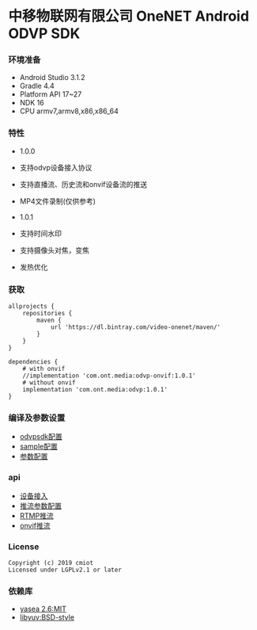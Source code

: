 # 中移物联网有限公司 OneNET Android ODVP SDK 

### 环境准备
- Android Studio 3.1.2
- Gradle 4.4
- Platform API 17~27
- NDK 16
- CPU armv7,armv8,x86,x86_64

### 特性

- 1.0.0
- 支持odvp设备接入协议
- 支持直播流、历史流和onvif设备流的推送
- MP4文件录制(仅供参考)

- 1.0.1
- 支持时间水印
- 支持摄像头对焦，变焦
- 发热优化

### 获取
    
```
allprojects {
    repositories {
        maven {
            url 'https://dl.bintray.com/video-onenet/maven/'
        }
    }
}

dependencies {
    # with onvif
    //implementation 'com.ont.media:odvp-onvif:1.0.1'
    # without onvif
	implementation 'com.ont.media:odvp:1.0.1'
}
```

### 编译及参数设置

- [odvpsdk配置](https://github.com/cm-heclouds/AndroidODVPSDK/blob/master/odvpsdk/build.properties)
- [sample配置](https://github.com/cm-heclouds/AndroidODVPSDK/blob/master/sample/build.properties)
- [参数配置](https://github.com/cm-heclouds/AndroidODVPSDK/blob/master/sample/app/src/main/res/raw/config)

### api

- [设备接入](https://github.com/cm-heclouds/AndroidODVPSDK/blob/master/odvpsdk/library/src/main/java/com/ont/media/odvp/OntOdvp.java)
- [推流参数配置](https://github.com/cm-heclouds/AndroidODVPSDK/blob/master/odvpsdk/library/src/main/java/com/ont/media/odvp/model/PublishConfig.java)
- [RTMP推流](https://github.com/cm-heclouds/AndroidODVPSDK/blob/master/odvpsdk/library/src/main/java/com/ont/media/odvp/OntRtmp.java)
- [onvif推流](https://github.com/cm-heclouds/AndroidODVPSDK/blob/master/odvpsdk/library/src/main/java/com/ont/media/odvp//OntOnvif.java)

### License
```
Copyright (c) 2019 cmiot
Licensed under LGPLv2.1 or later
```

### 依赖库

- [yasea 2.6:MIT](https://github.com/begeekmyfriend/yasea)
- [libyuv:BSD-style](https://code.google.com/p/libyuv)






